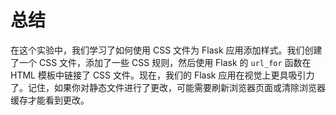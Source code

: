 # 总结

在这个实验中，我们学习了如何使用 CSS 文件为 Flask 应用添加样式。我们创建了一个 CSS 文件，添加了一些 CSS 规则，然后使用 Flask 的 `url_for` 函数在 HTML 模板中链接了 CSS 文件。现在，我们的 Flask 应用在视觉上更具吸引力了。记住，如果你对静态文件进行了更改，可能需要刷新浏览器页面或清除浏览器缓存才能看到更改。
